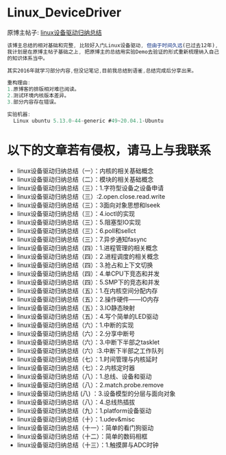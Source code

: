 # Linux_DeviceDriver

原博主帖子: [linux设备驱动归纳总结](http://blog.chinaunix.net/uid-25014876-id-59420.html)

```js
该博主总结的相对基础和完整, 比较好入门Linux设备驱动, 但由于时间久远(已过去12年),
我计划是在原博主帖子基础之上, 把原博主的总结用实验Demo去验证的形式重新梳理纳入自己
的知识体系当中。

其实2016年就学习部分内容,但没记笔记,目前我总结到语雀,总结完成后分享出来。

重构理由:
1.原博客的排版相对难已阅读。
2.测试环境内核版本差异。
3.部分内容存在错误。

实验机器:
  Linux ubuntu 5.13.0-44-generic #49~20.04.1-Ubuntu
```
# 以下的文章若有侵权，请马上与我联系

* linux设备驱动归纳总结（一）：内核的相关基础概念
* linux设备驱动归纳总结（二）：模块的相关基础概念
* linux设备驱动归纳总结（三）：1.字符型设备之设备申请
* linux设备驱动归纳总结（三）:2.open.close.read.write
* linux设备驱动归纳总结（三）：3面向对象思想和lseek
* linux设备驱动归纳总结（三）：4.ioctl的实现
* linux设备驱动归纳总结（三）：5.阻塞型IO实现
* linux设备驱动归纳总结（三）：6.poll和sellct
* linux设备驱动归纳总结（三）：7.异步通知fasync
* linux设备驱动归纳总结（四）：1.进程管理的相关概念
* linux设备驱动归纳总结（四）：2.进程调度的相关概念
* linux设备驱动归纳总结（四）：3.抢占和上下文切换
* linux设备驱动归纳总结（四）：4.单CPU下竞态和并发
* linux设备驱动归纳总结（四）：5.SMP下的竞态和并发
* linux设备驱动归纳总结（五）：1.在内核空间分配内存
* linux设备驱动归纳总结（五）：2.操作硬件——IO内存
* linux设备驱动归纳总结（五）：3.IO静态映射
* linux设备驱动归纳总结（五）：4.写个简单的LED驱动
* linux设备驱动归纳总结（六）：1.中断的实现
* linux设备驱动归纳总结（六）：2.分享中断号
* linux设备驱动归纳总结（六）：3.中断下半部之tasklet
* linux设备驱动归纳总结（六）:3.中断下半部之工作队列
* linux设备驱动归纳总结（七）：1.时间管理与内核延时
* linux设备驱动归纳总结（七）：2.内核定时器
* linux设备驱动归纳总结（八）：1.总线、设备和驱动
* linux设备驱动归纳总结（八）：2.match.probe.remove
* linux设备驱动归纳总结 (八) ：3.设备模型的分层与面向对象
* linux设备驱动归纳总结（八）：4.总线热插拔
* linux设备驱动归纳总结（九）：1.platform设备驱动
* linux设备驱动归纳总结（十）：1.udev&misc
* linux设备驱动归纳总结（十一）：简单的看门狗驱动
* linux设备驱动归纳总结（十二）：简单的数码相框          
* linux设备驱动归纳总结（十三）：1.触摸屏与ADC时钟         


